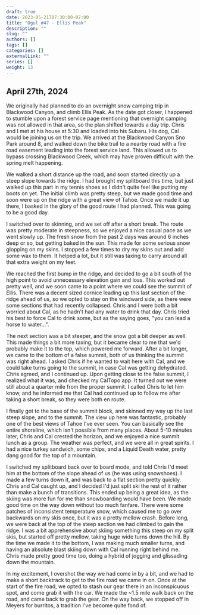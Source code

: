 ```yaml
---
draft: true
date: 2023-05-21T07:30:00-07:00
title: "Ogul #47 - Ellis Peak"
description: ""
slug: ""
authors: []
tags: []
categories: []
externalLink: ""
series: []
weight: 13
---
```

## April 27th, 2024

We originally had planned to do an overnight snow camping trip in Blackwood Canyon, and climb Ellis Peak. As the date got closer, I happened to stumble upon a forest service page mentioning that overnight camping was not allowed in that area, so the plan shifted towards a day trip. Chris and I met at his house at 5:30 and loaded into his Subaru. His dog, Cal would be joining us on the trip. We arrived at the Blackwood Canyon Sno Park around 8, and walked down the bike trail to a nearby road with a fire road easement leading into the forest service land. This allowed us to bypass crossing Blackwood Creek, which may have proven difficult with the spring melt happening. 

We walked a short distance up the road, and soon started directly up a steep slope towards the ridge. I had brought my splitboard this time, but just walked up this part in my tennis shoes as I didn't quite feel like putting my boots on yet. The initial climb was pretty steep, but we made good time and soon were up on the ridge with a great view of Tahoe. Once we made it up there, I basked in the glory of the good route I had planned. This was going to be a good day.

I switched over to skinning, and we set off after a short break. The route was pretty moderate in steepness, so we enjoyed a nice casual pace as we went slowly up. The fresh snow from the past 2 days was around 6 inches deep or so, but getting baked in the sun. This made for some serious snow glopping on my skins. I stopped a few times to dry my skins out and add some wax to them. It helped a lot, but it still was taxing to carry around all that extra weight on my feet. 

We reached the first bump in the ridge, and decided to go a bit south of the high point to avoid unnecessary elevation gain and loss. This worked out pretty well, and we soon came to a point where we could see the summit of Ellis. There was a decent sized cornice leading up this last section of the ridge ahead of us, so we opted to stay on the windward side, as there were some sections that had recently collapsed. Chris and I were both a bit worried about Cal, as he hadn't had any water to drink that day. Chris tried his best to force Cal to drink some, but as the saying goes, "you can lead a horse to water...".

The next section was a bit steeper, and the snow got a bit deeper as well. This made things a bit more taxing, but it became clear to me that we'd probably make it to the top, which powered me forward. After a bit longer, we came to the bottom of a false summit, both of us thinking the summit was right ahead. I asked Chris if he wanted to wait here with Cal, and we could take turns going to the summit, in case Cal was getting dehydrated. Chris agreed, and I continued up. Upon getting close to the false summit, I realized what it was, and checked my CalTopo app. It turned out we were still about a quarter mile from the proper summit. I called Chris to let him know, and he informed me that Cal had continued up to follow me after taking a short break, so they were both en route. 

I finally got to the base of the summit block, and skinned my way up the last steep slope, and to the summit. The view up here was fantastic, probably one of the best views of Tahoe I've ever seen. You can basically see the entire shoreline, which isn't possible from many places. About 5-10 minutes later, Chris and Cal crested the horizon, and we enjoyed a nice summit lunch as a group. The weather was perfect, and we were all in great spirits. I had a nice turkey sandwich, some chips, and a Liquid Death water, pretty dang good for the top of a mountain. 

I switched my splitboard back over to board mode, and told Chris I'd meet him at the bottom of the slope ahead of us (he was using snowshoes). I made a few turns down it, and was back to a flat section pretty quickly. Chris and Cal caught up, and I decided I'd just split ski the rest of it rather than make a bunch of transitions. This ended up being a great idea, as the skiing was more fun for me than snowboarding would have been. We made good time on the way down without too much fanfare. There were some patches of inconsistent temperature snow, which caused me to go over backwards on my skis once, but it was a pretty mellow crash. Before long, we were back at the top of the steep section we had climbed to gain the ridge. I was a bit apprehensive about skiing something this steep on my split skis, but started off pretty mellow, taking huge wide turns down the hill. By the time we made it to the bottom, I was making much smaller turns, and having an absolute blast skiing down with Cal running right behind me. Chris made pretty good time too, doing a hybrid of jogging and glissading down the mountain. 

In my excitement, I overshot the way we had come in by a bit, and we had to make a short backtrack to get to the fire road we came in on. Once at the start of the fire road, we opted to stash our gear there in an inconspicuous spot, and come grab it with the car. We made the ~1.5 mile walk back on the road, and came back to grab the gear. On the way back, we stopped off in Meyers for burritos, a tradition I've become quite fond of. 